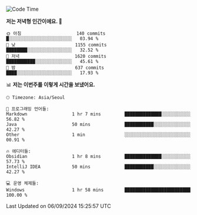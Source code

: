   <!--START_SECTION:waka-->
![Code Time](http://img.shields.io/badge/Code%20Time-432%20hrs%2041%20mins-blue)

**저는 저녁형 인간이에요. 🦉** 

```text
🌞 아침                     140 commits         █░░░░░░░░░░░░░░░░░░░░░░░░   03.94 % 
🌆 낮　                     1155 commits        ████████░░░░░░░░░░░░░░░░░   32.52 % 
🌃 저녁                     1620 commits        ███████████░░░░░░░░░░░░░░   45.61 % 
🌙 밤　                     637 commits         ████░░░░░░░░░░░░░░░░░░░░░   17.93 % 
```


📊 **저는 이번주를 이렇게 시간을 보냈어요.** 

```text
🕑︎ Timezone: Asia/Seoul

💬 프로그래밍 언어들: 
Markdown                 1 hr 7 mins         ██████████████░░░░░░░░░░░   56.82 % 
Java                     50 mins             ███████████░░░░░░░░░░░░░░   42.27 % 
Other                    1 min               ░░░░░░░░░░░░░░░░░░░░░░░░░   00.91 % 

🔥 에디터들: 
Obsidian                 1 hr 8 mins         ██████████████░░░░░░░░░░░   57.73 % 
IntelliJ IDEA            50 mins             ███████████░░░░░░░░░░░░░░   42.27 % 

💻 운영 체제들: 
Windows                  1 hr 58 mins        █████████████████████████   100.00 % 
```


 Last Updated on 06/09/2024 15:25:57 UTC
<!--END_SECTION:waka-->
